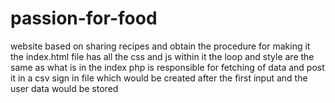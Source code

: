 # passion-for-food
website based on sharing recipes and obtain the procedure for making it
the index.html file has all the css and js within it the loop and style are the same as what is in the index
php is responsible for fetching of data and post it in a csv sign in file which would be created after the first input and the user data 
would be stored 
